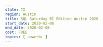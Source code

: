 ```yaml
---
state: TX
region: Austin
title: SQL Saturday BI Edition Austin 2020
start_date: 2020-02-08
end_date: 2020-02-08
cost: FREE
topics: [ powerbi ]
---
```

